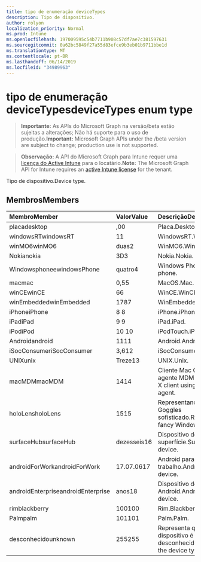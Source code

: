 ```yaml
---
title: tipo de enumeração deviceTypes
description: Tipo de dispositivo.
author: rolyon
localization_priority: Normal
ms.prod: Intune
ms.openlocfilehash: 197009595c54b7711b908c57df7ae7c381597631
ms.sourcegitcommit: 0a62bc5849f27a55d83efce9b3eb01b9711bbe1d
ms.translationtype: MT
ms.contentlocale: pt-BR
ms.lasthandoff: 06/14/2019
ms.locfileid: "34989963"
---
```

# <a name="devicetypes-enum-type"></a><span data-ttu-id="98f60-103">tipo de enumeração deviceTypes</span><span class="sxs-lookup"><span data-stu-id="98f60-103">deviceTypes enum type</span></span>

> <span data-ttu-id="98f60-104">**Importante:** As APIs do Microsoft Graph na versão/beta estão sujeitas a alterações; Não há suporte para o uso de produção.</span><span class="sxs-lookup"><span data-stu-id="98f60-104">**Important:** Microsoft Graph APIs under the /beta version are subject to change; production use is not supported.</span></span>

> <span data-ttu-id="98f60-105">**Observação:** A API do Microsoft Graph para Intune requer uma [licença do Active Intune](https://go.microsoft.com/fwlink/?linkid=839381) para o locatário.</span><span class="sxs-lookup"><span data-stu-id="98f60-105">**Note:** The Microsoft Graph API for Intune requires an [active Intune license](https://go.microsoft.com/fwlink/?linkid=839381) for the tenant.</span></span>

<span data-ttu-id="98f60-106">Tipo de dispositivo.</span><span class="sxs-lookup"><span data-stu-id="98f60-106">Device type.</span></span>

## <a name="members"></a><span data-ttu-id="98f60-107">Membros</span><span class="sxs-lookup"><span data-stu-id="98f60-107">Members</span></span>
|<span data-ttu-id="98f60-108">Membro</span><span class="sxs-lookup"><span data-stu-id="98f60-108">Member</span></span>|<span data-ttu-id="98f60-109">Valor</span><span class="sxs-lookup"><span data-stu-id="98f60-109">Value</span></span>|<span data-ttu-id="98f60-110">Descrição</span><span class="sxs-lookup"><span data-stu-id="98f60-110">Description</span></span>|
|:---|:---|:---|
|<span data-ttu-id="98f60-111">placa</span><span class="sxs-lookup"><span data-stu-id="98f60-111">desktop</span></span>|<span data-ttu-id="98f60-112">,0</span><span class="sxs-lookup"><span data-stu-id="98f60-112">0</span></span>|<span data-ttu-id="98f60-113">Placa.</span><span class="sxs-lookup"><span data-stu-id="98f60-113">Desktop.</span></span>|
|<span data-ttu-id="98f60-114">windowsRT</span><span class="sxs-lookup"><span data-stu-id="98f60-114">windowsRT</span></span>|<span data-ttu-id="98f60-115">1</span><span class="sxs-lookup"><span data-stu-id="98f60-115">1</span></span>|<span data-ttu-id="98f60-116">WindowsRT.</span><span class="sxs-lookup"><span data-stu-id="98f60-116">WindowsRT.</span></span>|
|<span data-ttu-id="98f60-117">winMO6</span><span class="sxs-lookup"><span data-stu-id="98f60-117">winMO6</span></span>|<span data-ttu-id="98f60-118">duas</span><span class="sxs-lookup"><span data-stu-id="98f60-118">2</span></span>|<span data-ttu-id="98f60-119">WinMO6.</span><span class="sxs-lookup"><span data-stu-id="98f60-119">WinMO6.</span></span>|
|<span data-ttu-id="98f60-120">Nokia</span><span class="sxs-lookup"><span data-stu-id="98f60-120">nokia</span></span>|<span data-ttu-id="98f60-121">3D</span><span class="sxs-lookup"><span data-stu-id="98f60-121">3</span></span>|<span data-ttu-id="98f60-122">Nokia.</span><span class="sxs-lookup"><span data-stu-id="98f60-122">Nokia.</span></span>|
|<span data-ttu-id="98f60-123">Windowsphonee</span><span class="sxs-lookup"><span data-stu-id="98f60-123">windowsPhone</span></span>|<span data-ttu-id="98f60-124">quatro</span><span class="sxs-lookup"><span data-stu-id="98f60-124">4</span></span>|<span data-ttu-id="98f60-125">Windows Phone.</span><span class="sxs-lookup"><span data-stu-id="98f60-125">Windows phone.</span></span>|
|<span data-ttu-id="98f60-126">mac</span><span class="sxs-lookup"><span data-stu-id="98f60-126">mac</span></span>|<span data-ttu-id="98f60-127">0,5</span><span class="sxs-lookup"><span data-stu-id="98f60-127">5</span></span>|<span data-ttu-id="98f60-128">MacOS.</span><span class="sxs-lookup"><span data-stu-id="98f60-128">Mac.</span></span>|
|<span data-ttu-id="98f60-129">winCE</span><span class="sxs-lookup"><span data-stu-id="98f60-129">winCE</span></span>|<span data-ttu-id="98f60-130">6</span><span class="sxs-lookup"><span data-stu-id="98f60-130">6</span></span>|<span data-ttu-id="98f60-131">WinCE.</span><span class="sxs-lookup"><span data-stu-id="98f60-131">WinCE.</span></span>|
|<span data-ttu-id="98f60-132">winEmbedded</span><span class="sxs-lookup"><span data-stu-id="98f60-132">winEmbedded</span></span>|<span data-ttu-id="98f60-133">178</span><span class="sxs-lookup"><span data-stu-id="98f60-133">7</span></span>|<span data-ttu-id="98f60-134">WinEmbedded.</span><span class="sxs-lookup"><span data-stu-id="98f60-134">WinEmbedded.</span></span>|
|<span data-ttu-id="98f60-135">iPhone</span><span class="sxs-lookup"><span data-stu-id="98f60-135">iPhone</span></span>|<span data-ttu-id="98f60-136">8 </span><span class="sxs-lookup"><span data-stu-id="98f60-136">8</span></span>|<span data-ttu-id="98f60-137">iPhone.</span><span class="sxs-lookup"><span data-stu-id="98f60-137">iPhone.</span></span>|
|<span data-ttu-id="98f60-138">iPad</span><span class="sxs-lookup"><span data-stu-id="98f60-138">iPad</span></span>|<span data-ttu-id="98f60-139">9 </span><span class="sxs-lookup"><span data-stu-id="98f60-139">9</span></span>|<span data-ttu-id="98f60-140">iPad.</span><span class="sxs-lookup"><span data-stu-id="98f60-140">iPad.</span></span>|
|<span data-ttu-id="98f60-141">iPod</span><span class="sxs-lookup"><span data-stu-id="98f60-141">iPod</span></span>|<span data-ttu-id="98f60-142">10 </span><span class="sxs-lookup"><span data-stu-id="98f60-142">10</span></span>|<span data-ttu-id="98f60-143">iPodTouch.</span><span class="sxs-lookup"><span data-stu-id="98f60-143">iPodTouch.</span></span>|
|<span data-ttu-id="98f60-144">Android</span><span class="sxs-lookup"><span data-stu-id="98f60-144">android</span></span>|<span data-ttu-id="98f60-145">11</span><span class="sxs-lookup"><span data-stu-id="98f60-145">11</span></span>|<span data-ttu-id="98f60-146">Android.</span><span class="sxs-lookup"><span data-stu-id="98f60-146">Android.</span></span>|
|<span data-ttu-id="98f60-147">iSocConsumer</span><span class="sxs-lookup"><span data-stu-id="98f60-147">iSocConsumer</span></span>|<span data-ttu-id="98f60-148">3,6</span><span class="sxs-lookup"><span data-stu-id="98f60-148">12</span></span>|<span data-ttu-id="98f60-149">iSocConsumer.</span><span class="sxs-lookup"><span data-stu-id="98f60-149">iSocConsumer.</span></span>|
|<span data-ttu-id="98f60-150">UNIX</span><span class="sxs-lookup"><span data-stu-id="98f60-150">unix</span></span>|<span data-ttu-id="98f60-151">Treze</span><span class="sxs-lookup"><span data-stu-id="98f60-151">13</span></span>|<span data-ttu-id="98f60-152">UNIX.</span><span class="sxs-lookup"><span data-stu-id="98f60-152">Unix.</span></span>|
|<span data-ttu-id="98f60-153">macMDM</span><span class="sxs-lookup"><span data-stu-id="98f60-153">macMDM</span></span>|<span data-ttu-id="98f60-154">14</span><span class="sxs-lookup"><span data-stu-id="98f60-154">14</span></span>|<span data-ttu-id="98f60-155">Cliente Mac OS X usando o agente MDM interno.</span><span class="sxs-lookup"><span data-stu-id="98f60-155">Mac OS X client using built in MDM agent.</span></span>|
|<span data-ttu-id="98f60-156">holoLens</span><span class="sxs-lookup"><span data-stu-id="98f60-156">holoLens</span></span>|<span data-ttu-id="98f60-157">15</span><span class="sxs-lookup"><span data-stu-id="98f60-157">15</span></span>|<span data-ttu-id="98f60-158">Representando o Windows 10 Goggles sofisticado.</span><span class="sxs-lookup"><span data-stu-id="98f60-158">Representing the fancy Windows 10 goggles.</span></span>|
|<span data-ttu-id="98f60-159">surfaceHub</span><span class="sxs-lookup"><span data-stu-id="98f60-159">surfaceHub</span></span>|<span data-ttu-id="98f60-160">dezesseis</span><span class="sxs-lookup"><span data-stu-id="98f60-160">16</span></span>|<span data-ttu-id="98f60-161">Dispositivo de HUB de superfície.</span><span class="sxs-lookup"><span data-stu-id="98f60-161">Surface HUB device.</span></span>|
|<span data-ttu-id="98f60-162">androidForWork</span><span class="sxs-lookup"><span data-stu-id="98f60-162">androidForWork</span></span>|<span data-ttu-id="98f60-163">17.07.06</span><span class="sxs-lookup"><span data-stu-id="98f60-163">17</span></span>|<span data-ttu-id="98f60-164">Android para dispositivo de trabalho.</span><span class="sxs-lookup"><span data-stu-id="98f60-164">Android for work device.</span></span>|
|<span data-ttu-id="98f60-165">androidEnterprise</span><span class="sxs-lookup"><span data-stu-id="98f60-165">androidEnterprise</span></span>|<span data-ttu-id="98f60-166">anos</span><span class="sxs-lookup"><span data-stu-id="98f60-166">18</span></span>|<span data-ttu-id="98f60-167">Dispositivo de empresa Android.</span><span class="sxs-lookup"><span data-stu-id="98f60-167">Android enterprise device.</span></span>|
|<span data-ttu-id="98f60-168">rim</span><span class="sxs-lookup"><span data-stu-id="98f60-168">blackberry</span></span>|<span data-ttu-id="98f60-169">100</span><span class="sxs-lookup"><span data-stu-id="98f60-169">100</span></span>|<span data-ttu-id="98f60-170">Rim.</span><span class="sxs-lookup"><span data-stu-id="98f60-170">Blackberry.</span></span>|
|<span data-ttu-id="98f60-171">Palm</span><span class="sxs-lookup"><span data-stu-id="98f60-171">palm</span></span>|<span data-ttu-id="98f60-172">101</span><span class="sxs-lookup"><span data-stu-id="98f60-172">101</span></span>|<span data-ttu-id="98f60-173">Palm.</span><span class="sxs-lookup"><span data-stu-id="98f60-173">Palm.</span></span>|
|<span data-ttu-id="98f60-174">desconhecido</span><span class="sxs-lookup"><span data-stu-id="98f60-174">unknown</span></span>|<span data-ttu-id="98f60-175">255</span><span class="sxs-lookup"><span data-stu-id="98f60-175">255</span></span>|<span data-ttu-id="98f60-176">Representa que o tipo de dispositivo é desconhecido.</span><span class="sxs-lookup"><span data-stu-id="98f60-176">Represents that the device type is unknown.</span></span>|





